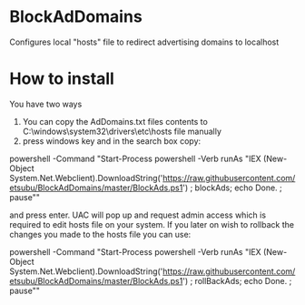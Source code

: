 # BlockAdDomains
Configures local "hosts" file to redirect advertising domains to localhost

# How to install
You have two ways
 1) You can copy the AdDomains.txt files contents to C:\windows\system32\drivers\etc\hosts file manually
 2) press windows key and in the search box copy: 
 
powershell -Command "Start-Process powershell -Verb runAs \"IEX (New-Object System.Net.Webclient).DownloadString('https://raw.githubusercontent.com/etsubu/BlockAdDomains/master/BlockAds.ps1') ; blockAds; echo Done. ; pause""

and press enter. UAC will pop up and request admin access which is required to edit hosts file on your system. If you later on wish to rollback the changes you made to the hosts file you can use:

powershell -Command "Start-Process powershell -Verb runAs \"IEX (New-Object System.Net.Webclient).DownloadString('https://raw.githubusercontent.com/etsubu/BlockAdDomains/master/BlockAds.ps1') ; rollBackAds; echo Done. ; pause""
